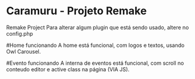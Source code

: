 # Caramuru - Projeto Remake
Remake Project
Para alterar algum plugin que está sendo usado, altere no config.php


#Home funcionando
A home está funcional, com logos e textos, usando Owl Carousel.

#Evento funcionando
A interna de eventos está funcional, com scroll no conteudo editor e active class na página (VIA JS).